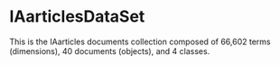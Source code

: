 # IAarticlesDataSet

This is the IAarticles documents collection composed of 66,602 terms (dimensions), 40 documents (objects), and 4 classes. 
